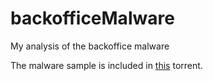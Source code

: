 backofficeMalware
=================

My analysis of the backoffice malware

The malware sample is included in [this](https://thepiratebay.se/torrent/9732163/2014_Mt._Gox_Leak) torrent.
